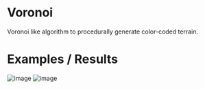 # Voronoi
Voronoi like algorithm to procedurally generate color-coded terrain.

# Examples / Results

![image](https://github.com/pxe3/voronoi/assets/106710524/62013da1-240d-4c74-a741-f2c5de3d2252)
![image](https://github.com/pxe3/voronoi/assets/106710524/a99e47b3-4558-45f4-9588-d39fa9d5e1d1)


